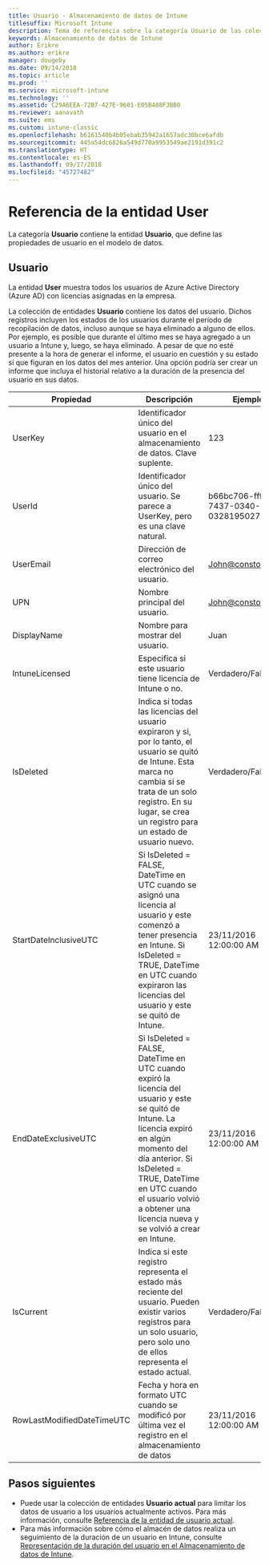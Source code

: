 ```yaml
---
title: Usuario - Almacenamiento de datos de Intune
titlesuffix: Microsoft Intune
description: Tema de referencia sobre la categoría Usuario de las colecciones de entidades de la API de Almacenamiento de datos de Intune.
keywords: Almacenamiento de datos de Intune
author: Erikre
ms.author: erikre
manager: dougeby
ms.date: 09/14/2018
ms.topic: article
ms.prod: ''
ms.service: microsoft-intune
ms.technology: ''
ms.assetid: C29A6EEA-72B7-427E-9601-E05B408F3BB0
ms.reviewer: aanavath
ms.suite: ems
ms.custom: intune-classic
ms.openlocfilehash: b6161540b4b05ebab35942a1657adc30bce6afdb
ms.sourcegitcommit: 445a54dc6826a549d770a9953549ae2191d391c2
ms.translationtype: HT
ms.contentlocale: es-ES
ms.lasthandoff: 09/17/2018
ms.locfileid: "45727482"
---
```

# <a name="reference-for-user-entity"></a>Referencia de la entidad User

La categoría **Usuario** contiene la entidad **Usuario**, que define las propiedades de usuario en el modelo de datos.

## <a name="user"></a>Usuario

La entidad **User** muestra todos los usuarios de Azure Active Directory (Azure AD) con licencias asignadas en la empresa.

La colección de entidades **Usuario** contiene los datos del usuario. Dichos registros incluyen los estados de los usuarios durante el período de recopilación de datos, incluso aunque se haya eliminado a alguno de ellos. Por ejemplo, es posible que durante el último mes se haya agregado a un usuario a Intune y, luego, se haya eliminado. A pesar de que no esté presente a la hora de generar el informe, el usuario en cuestión y su estado sí que figuran en los datos del mes anterior. Una opción podría ser crear un informe que incluya el historial relativo a la duración de la presencia del usuario en sus datos.

| Propiedad  | Descripción | Ejemplo |
|---------|------------|--------|
| UserKey |Identificador único del usuario en el almacenamiento de datos. Clave suplente. |123 |
| UserId |Identificador único del usuario. Se parece a UserKey, pero es una clave natural. |b66bc706-ffff-7437-0340-032819502773 |
| UserEmail |Dirección de correo electrónico del usuario. |John@constoso.com |
| UPN | Nombre principal del usuario. | John@constoso.com |
| DisplayName |Nombre para mostrar del usuario. |Juan |
| IntuneLicensed |Especifica si este usuario tiene licencia de Intune o no. |Verdadero/Falso |
| IsDeleted | Indica si todas las licencias del usuario expiraron y si, por lo tanto, el usuario se quitó de Intune. Esta marca no cambia si se trata de un solo registro. En su lugar, se crea un registro para un estado de usuario nuevo. |Verdadero/Falso |
| StartDateInclusiveUTC |Si IsDeleted = FALSE, DateTime en UTC cuando se asignó una licencia al usuario y este comenzó a tener presencia en Intune. Si IsDeleted = TRUE, DateTime en UTC cuando expiraron las licencias del usuario y este se quitó de Intune. |23/11/2016 12:00:00 AM |
| EndDateExclusiveUTC |Si IsDeleted = FALSE, DateTime en UTC cuando expiró la licencia del usuario y este se quitó de Intune. La licencia expiró en algún momento del día anterior. Si IsDeleted = TRUE, DateTime en UTC cuando el usuario volvió a obtener una licencia nueva y se volvió a crear en Intune.  |23/11/2016 12:00:00 AM |
| IsCurrent |Indica si este registro representa el estado más reciente del usuario. Pueden existir varios registros para un solo usuario, pero solo uno de ellos representa el estado actual.  |Verdadero/Falso |
| RowLastModifiedDateTimeUTC |Fecha y hora en formato UTC cuando se modificó por última vez el registro en el almacenamiento de datos  |23/11/2016 12:00:00 AM |

## <a name="next-steps"></a>Pasos siguientes
 - Puede usar la colección de entidades **Usuario actual** para limitar los datos de usuario a los usuarios actualmente activos. Para más información, consulte [Referencia de la entidad de usuario actual](reports-ref-current-user.md).
 - Para más información sobre cómo el almacén de datos realiza un seguimiento de la duración de un usuario en Intune, consulte [Representación de la duración del usuario en el Almacenamiento de datos de Intune](reports-ref-user-timeline.md).
